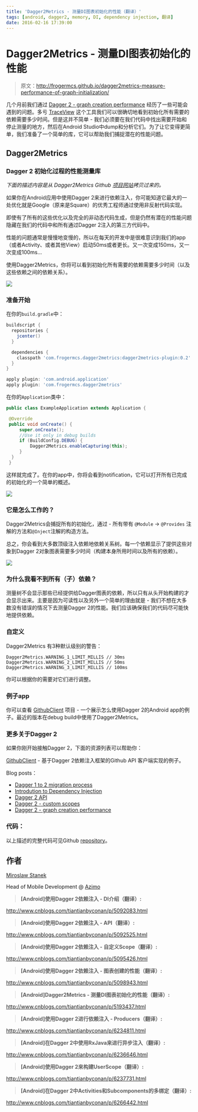 ```yaml
---
title: 'Dagger2Metrics - 测量DI图表初始化的性能（翻译）'
tags: [android, dagger2, memory, DI, dependency injection, 翻译]
date: 2016-02-16 17:39:00
---
```


# Dagger2Metrics - 测量DI图表初始化的性能

> 原文：<http://frogermcs.github.io/dagger2metrics-measure-performance-of-graph-initialization/>

几个月前我们通过 [Dagger 2 - graph creation performance] 经历了一些可能会遇到的问题。多亏 [TraceView] 这个工具我们可以很确切地看到初始化所有需要的依赖需要多少时间。但是这并不简单 - 我们必须要在我们代码中找出需要开始和停止测量的地方，然后在Android Studio中dump和分析它们。为了让它变得更简单，我们准备了一个简单的库，它可以帮助我们捕捉潜在的性能问题。

## Dagger2Metrics

### Dagger 2 初始化过程的性能测量库

_下面的描述内容是从 Dagger2Metrics Github [项目网站]拷贝过来的。_

如果你在Android应用中使用Dagger 2来进行依赖注入，你可能知道它最大的一处优化就是Google（原来是Square）的优秀工程师通过使用非反射代码实现。

即使有了所有的这些优化以及完全的非动态代码生成，但是仍然有潜在的性能问题隐藏在我们的代码中和所有通过Dagger 2注入的第三方代码中。

性能的问题通常是慢慢地变慢的，所以在每天的开发中是很难意识到我们的app（或者Activity、或者其他View）启动50ms或者更长。又一次变成150ms，又一次变成100ms...

使用Dagger2Metrics，你将可以看到初始化所有需要的依赖需要多少时间（以及这些依赖之间的依赖关系）。

![](https://raw.githubusercontent.com/frogermcs/dagger2metrics/master/art/dagger2metrics.png)

### 准备开始

在你的`build.gradle`中：

```groovy
buildscript {
  repositories {
    jcenter()
  }

  dependencies {
    classpath 'com.frogermcs.dagger2metrics:dagger2metrics-plugin:0.2'
  }
}

apply plugin: 'com.android.application'
apply plugin: 'com.frogermcs.dagger2metrics'
```

在你的`Application`类中：

```java
public class ExampleApplication extends Application {

 @Override
 public void onCreate() {
     super.onCreate();
     //Use it only in debug builds
     if (BuildConfig.DEBUG) {
         Dagger2Metrics.enableCapturing(this);
     }
  }
 }
```

这样就完成了。在你的app中，你将会看到notification，它可以打开所有已完成的初始化的一个简单的概述。

![](https://raw.githubusercontent.com/frogermcs/dagger2metrics/master/art/dagger2metrics-notification.png)

### 它是怎么工作的？

Dagger2Metrics会捕捉所有的初始化，通过 - 所有带有 `@Module` -> `@Provides` 注解的方法和`@Inject`注解的构造方法。

总之，你会看到大多数顶级注入依赖地依赖关系树。每一个依赖显示了提供这些对象到Dagger 2对象图表需要多少时间（构建本身所用时间以及所有的依赖）。

![](https://raw.githubusercontent.com/frogermcs/dagger2metrics/master/art/dagger2metrics.png)

### 为什么我看不到所有（子）依赖？

测量树不会显示那些已经提供给Dagger图表的依赖，所以只有从头开始构建的才会显示出来。主要是因为可读性以及另外一个简单的理由就是 - 我们不想在大多数没有错误的情况下去测量Dagger 2的性能。我们应该确保我们的代码尽可能快地提供依赖。

### 自定义

Dagger2Metrics 有3种默认级别的警告：

```
Dagger2Metrics.WARNING_1_LIMIT_MILLIS // 30ms
Dagger2Metrics.WARNING_2_LIMIT_MILLIS // 50ms
Dagger2Metrics.WARNING_3_LIMIT_MILLIS // 100ms
```

你可以根据你的需要对它们进行调整。

### 例子app

你可以查看 [GithubClient] 项目 - 一个展示怎么使用Dagger 2的Android app的例子。最近的版本在debug build中使用了Dagger2Metrics。

### 更多关于Dagger 2

如果你刚开始接触Dagger 2，下面的资源列表可以帮助你：

[GithubClient] - 基于Dagger 2依赖注入框架的Github API 客户端实现的例子。

Blog posts：

- [Dagger 1 to 2 migration process]
- [Introdution to Dependency Injection]
- [Dagger 2 API]
- [Dagger 2 - custom scopes]
- [Dagger 2 - graph creation performance]

### 代码：

以上描述的完整代码可见Github [repository]。

## 作者

[Miroslaw Stanek](http://about.me/froger_mcs)

Head of Mobile Development @ [Azimo](https://azimo.com/)

> __[Android]使用Dagger 2依赖注入 - DI介绍（翻译）:__

<http://www.cnblogs.com/tiantianbyconan/p/5092083.html>

> __[Android]使用Dagger 2依赖注入 - API（翻译）:__

<http://www.cnblogs.com/tiantianbyconan/p/5092525.html>

> __[Android]使用Dagger 2依赖注入 - 自定义Scope（翻译）:__

<http://www.cnblogs.com/tiantianbyconan/p/5095426.html>

> __[Android]使用Dagger 2依赖注入 - 图表创建的性能（翻译）:__

<http://www.cnblogs.com/tiantianbyconan/p/5098943.html>

> __[Android]Dagger2Metrics - 测量DI图表初始化的性能（翻译）:__

<http://www.cnblogs.com/tiantianbyconan/p/5193437.html>

> __[Android]使用Dagger 2进行依赖注入 - Producers（翻译）:__

<http://www.cnblogs.com/tiantianbyconan/p/6234811.html>

> __[Android]在Dagger 2中使用RxJava来进行异步注入（翻译）:__

<http://www.cnblogs.com/tiantianbyconan/p/6236646.html>

> __[Android]使用Dagger 2来构建UserScope（翻译）:__

<http://www.cnblogs.com/tiantianbyconan/p/6237731.html>

> __[Android]在Dagger 2中Activities和Subcomponents的多绑定（翻译）:__

<http://www.cnblogs.com/tiantianbyconan/p/6266442.html>

[Dagger 2 - graph creation performance]: http://frogermcs.github.io/dagger-graph-creation-performance/
[TraceView]: http://tools.android.com/tips/traceview
[项目网站]: https://github.com/frogermcs/dagger2metrics
[GithubClient]: https://github.com/frogermcs/githubclient
[Dagger 1 to 2 migration process]: http://frogermcs.github.io/dagger-1-to-2-migration/
[Introdution to Dependency Injection]: http://frogermcs.github.io/dependency-injection-with-dagger-2-introdution-to-di/
[Dagger 2 API]: http://frogermcs.github.io/dependency-injection-with-dagger-2-the-api/
[Dagger 2 - custom scopes]: http://frogermcs.github.io/dependency-injection-with-dagger-2-custom-scopes/
[Dagger 2 - graph creation performance]: http://frogermcs.github.io/dagger-graph-creation-performance/
[repository]: https://github.com/frogermcs/GithubClient

